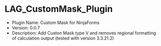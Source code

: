 # LAG_CustomMask_Plugin

 * Plugin Name: Custom Mask for NinjaForms
 * Version: 0.0.7
 * Description: Add Custon Mask type V and removes regional formatting of calculation output (tested with version 3.3.21.2)